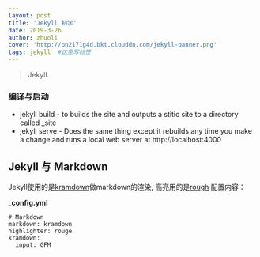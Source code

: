 ```yaml
---
layout: post
title: 'Jekyll 初学'
date: 2019-3-26
author: zhuoli
cover: 'http://on2171g4d.bkt.clouddn.com/jekyll-banner.png'
tags: jekyll  #这里写标签
---
```


> Jekyll.

### 编译与启动

* jekyll build - to builds the site and outputs a stitic site to a directory called _site
* jekyll serve - Does the same thing except it rebuilds any time you make a change and runs a local web server at http://localhost:4000


## Jekyll 与 Markdown

Jekyll使用的是[kramdown](https://kramdown.gettalong.org/)做markdown的渲染, 高亮用的是[rough](https://github.com/jneen/rouge)
配置内容：

___config.yml__
```
# Markdown
markdown: kramdown
highlighter: rouge
kramdown:
  input: GFM
```
